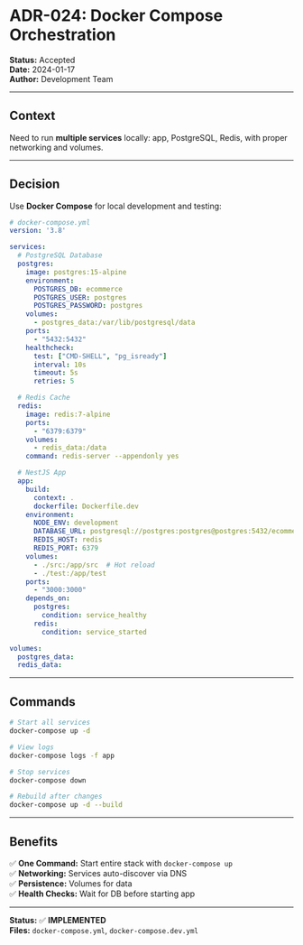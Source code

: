 # ADR-024: Docker Compose Orchestration

**Status:** Accepted  
**Date:** 2024-01-17  
**Author:** Development Team

---

## Context

Need to run **multiple services** locally: app, PostgreSQL, Redis, with proper networking and volumes.

---

## Decision

Use **Docker Compose** for local development and testing:

```yaml
# docker-compose.yml
version: '3.8'

services:
  # PostgreSQL Database
  postgres:
    image: postgres:15-alpine
    environment:
      POSTGRES_DB: ecommerce
      POSTGRES_USER: postgres
      POSTGRES_PASSWORD: postgres
    volumes:
      - postgres_data:/var/lib/postgresql/data
    ports:
      - "5432:5432"
    healthcheck:
      test: ["CMD-SHELL", "pg_isready"]
      interval: 10s
      timeout: 5s
      retries: 5

  # Redis Cache
  redis:
    image: redis:7-alpine
    ports:
      - "6379:6379"
    volumes:
      - redis_data:/data
    command: redis-server --appendonly yes

  # NestJS App
  app:
    build:
      context: .
      dockerfile: Dockerfile.dev
    environment:
      NODE_ENV: development
      DATABASE_URL: postgresql://postgres:postgres@postgres:5432/ecommerce
      REDIS_HOST: redis
      REDIS_PORT: 6379
    volumes:
      - ./src:/app/src  # Hot reload
      - ./test:/app/test
    ports:
      - "3000:3000"
    depends_on:
      postgres:
        condition: service_healthy
      redis:
        condition: service_started

volumes:
  postgres_data:
  redis_data:
```

---

## Commands

```bash
# Start all services
docker-compose up -d

# View logs
docker-compose logs -f app

# Stop services
docker-compose down

# Rebuild after changes
docker-compose up -d --build
```

---

## Benefits

✅ **One Command:** Start entire stack with `docker-compose up`  
✅ **Networking:** Services auto-discover via DNS  
✅ **Persistence:** Volumes for data  
✅ **Health Checks:** Wait for DB before starting app  

---

**Status:** ✅ **IMPLEMENTED**  
**Files:** `docker-compose.yml`, `docker-compose.dev.yml`
